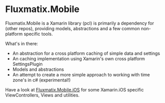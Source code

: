# Fluxmatix.Mobile

Fluxmatix.Mobile is a Xamarin library (pcl) is primarily a dependency for (other repos), providing models, abstractions and a few common non-platform specific tools.

What's in there:

  * An abstraction for a cross platform caching of simple data and settings
  * An caching implementation using Xamarin's own cross platform SettingsPlugin 
  * Models and abstractions
  * An attempt to create a more simple approach to working with time zone's in c# (experimental!)

  Have a look at [Fluxmatix.Mobile.iOS](https://github.com/Corstiaan84/Fluxmatix.Mobile.iOS) for some Xamarin.iOS specific ViewControllers, Views and utilities.